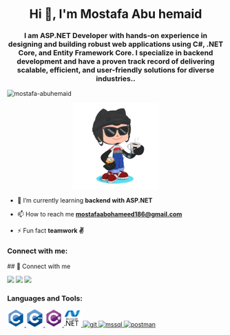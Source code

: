 <h1 align="center">Hi 👋, I'm Mostafa Abu hemaid</h1>
<h3 align="center">I am  ASP.NET Developer with hands-on experience in designing and building robust web applications using C#, .NET Core, and Entity Framework Core. I specialize in backend development and have a proven track record of delivering scalable, efficient, and user-friendly solutions for diverse industries..</h3>

<p align="left"> <img src="https://komarev.com/ghpvc/?username=mostafa-abuhemaid&label=Profile%20views&color=0e75b6&style=flat" alt="mostafa-abuhemaid" /> </p>
<div align=center>
        <img src="https://raw.githubusercontent.com/AhmedFathyDev/AhmedFathyDev/main/GitHub.png" alt="GitHub Octocat Drinking a Cup of Coffee" height="200">
    </div>

- 🌱 I’m currently learning **backend with ASP.NET**

- 📫 How to reach me **mostafaabohameed186@gmail.com**

- ⚡ Fun fact **teamwork ✌️**

<h3 align="left">Connect with me:</h3>
## 📩 Connect with me
<p align="left">
    <a href="mostafaabohameed186@gmail.com" title="Gmail"><img src="https://img.shields.io/badge/gmail-%23F05033.svg?style=for-the-badge&logo=gmail&logoColor=white"/></a>  
<a href="https://www.facebook.com/profile.php?id=100012833220694" title="Facebook"><img src="https://img.shields.io/badge/Facebook-%231877F2.svg?style=for-the-badge&logo=Facebook&logoColor=white"/></a>
    <a href="https://www.linkedin.com/in/mostafa-abu-hemaid-9a2305266/" title="LinkedIn"><img style="text-align: center" src="https://img.shields.io/badge/linkedin-%230077B5.svg?style=for-the-badge&logo=linkedin&logoColor=white"/></a>  
</p>

<h3 align="left">Languages and Tools:</h3>
<p align="left"> <a href="https://www.cprogramming.com/" target="_blank" rel="noreferrer"> <img src="https://raw.githubusercontent.com/devicons/devicon/master/icons/c/c-original.svg" alt="c" width="40" height="40"/> </a> <a href="https://www.w3schools.com/cpp/" target="_blank" rel="noreferrer"> <img src="https://raw.githubusercontent.com/devicons/devicon/master/icons/cplusplus/cplusplus-original.svg" alt="cplusplus" width="40" height="40"/> </a> <a href="https://www.w3schools.com/cs/" target="_blank" rel="noreferrer"> <img src="https://raw.githubusercontent.com/devicons/devicon/master/icons/csharp/csharp-original.svg" alt="csharp" width="40" height="40"/> </a> <a href="https://dotnet.microsoft.com/" target="_blank" rel="noreferrer"> <img src="https://raw.githubusercontent.com/devicons/devicon/master/icons/dot-net/dot-net-original-wordmark.svg" alt="dotnet" width="40" height="40"/> </a> <a href="https://git-scm.com/" target="_blank" rel="noreferrer"> <img src="https://www.vectorlogo.zone/logos/git-scm/git-scm-icon.svg" alt="git" width="40" height="40"/> </a> <a href="https://www.microsoft.com/en-us/sql-server" target="_blank" rel="noreferrer"> <img src="https://www.svgrepo.com/show/303229/microsoft-sql-server-logo.svg" alt="mssql" width="40" height="40"/> </a> <a href="https://postman.com" target="_blank" rel="noreferrer"> <img src="https://www.vectorlogo.zone/logos/getpostman/getpostman-icon.svg" alt="postman" width="40" height="40"/> </a> </p>

